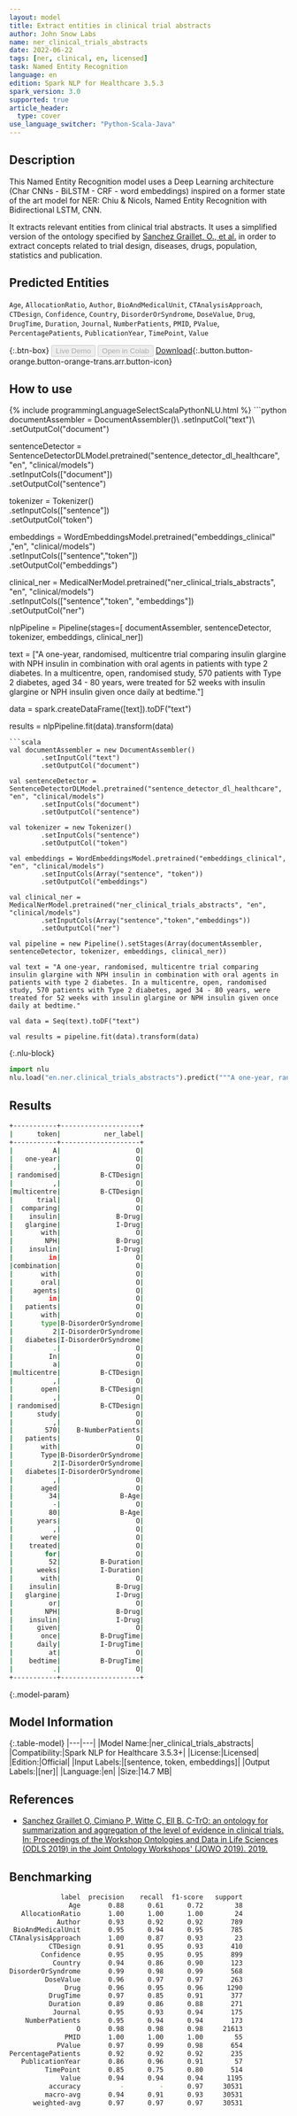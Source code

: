 ```yaml
---
layout: model
title: Extract entities in clinical trial abstracts
author: John Snow Labs
name: ner_clinical_trials_abstracts
date: 2022-06-22
tags: [ner, clinical, en, licensed]
task: Named Entity Recognition
language: en
edition: Spark NLP for Healthcare 3.5.3
spark_version: 3.0
supported: true
article_header:
  type: cover
use_language_switcher: "Python-Scala-Java"
---
```


## Description

This Named Entity Recognition model uses a Deep Learning architecture (Char CNNs - BiLSTM - CRF - word embeddings) inspired on a former state of the art model for NER: Chiu & Nicols, Named Entity Recognition with Bidirectional LSTM, CNN.

It extracts relevant entities from clinical trial abstracts. It uses a simplified version of the ontology specified by [Sanchez Graillet, O., et al.](https://pub.uni-bielefeld.de/record/2939477) in order to extract concepts related to trial design, diseases, drugs, population, statistics and publication.

## Predicted Entities

`Age`, `AllocationRatio`, `Author`, `BioAndMedicalUnit`, `CTAnalysisApproach`, `CTDesign`, `Confidence`, `Country`, `DisorderOrSyndrome`, `DoseValue`, `Drug`, `DrugTime`, `Duration`, `Journal`, `NumberPatients`, `PMID`, `PValue`, `PercentagePatients`, `PublicationYear`, `TimePoint`, `Value`

{:.btn-box}
<button class="button button-orange" disabled>Live Demo</button>
<button class="button button-orange" disabled>Open in Colab</button>
[Download](https://s3.amazonaws.com/auxdata.johnsnowlabs.com/clinical/models/ner_clinical_trials_abstracts_en_3.5.3_3.0_1655911616789.zip){:.button.button-orange.button-orange-trans.arr.button-icon}

## How to use



<div class="tabs-box" markdown="1">
{% include programmingLanguageSelectScalaPythonNLU.html %}
```python
documentAssembler = DocumentAssembler()\
        .setInputCol("text")\
        .setOutputCol("document")
        
sentenceDetector = SentenceDetectorDLModel.pretrained("sentence_detector_dl_healthcare", "en", "clinical/models")\
        .setInputCols(["document"])\
        .setOutputCol("sentence")

tokenizer = Tokenizer()\
        .setInputCols(["sentence"])\
        .setOutputCol("token")

embeddings = WordEmbeddingsModel.pretrained("embeddings_clinical" ,"en", "clinical/models")\
        .setInputCols(["sentence","token"])\
        .setOutputCol("embeddings")

clinical_ner = MedicalNerModel.pretrained("ner_clinical_trials_abstracts", "en", "clinical/models")\
        .setInputCols(["sentence","token", "embeddings"])\
        .setOutputCol("ner")

nlpPipeline = Pipeline(stages=[
        documentAssembler,
        sentenceDetector,
        tokenizer,
        embeddings,
        clinical_ner])

text = ["A one-year, randomised, multicentre trial comparing insulin glargine with NPH insulin in combination with oral agents in patients with type 2 diabetes. In a multicentre, open, randomised study, 570 patients with Type 2 diabetes, aged 34 - 80 years, were treated for 52 weeks with insulin glargine or NPH insulin given once daily at bedtime."]

data = spark.createDataFrame([text]).toDF("text")

results = nlpPipeline.fit(data).transform(data)
```
```scala
val documentAssembler = new DocumentAssembler()
        .setInputCol("text")
        .setOutputCol("document")

val sentenceDetector = SentenceDetectorDLModel.pretrained("sentence_detector_dl_healthcare", "en", "clinical/models")
        .setInputCols("document")
        .setOutputCol("sentence")

val tokenizer = new Tokenizer()
        .setInputCols("sentence")
        .setOutputCol("token")

val embeddings = WordEmbeddingsModel.pretrained("embeddings_clinical", "en", "clinical/models")
        .setInputCols(Array("sentence", "token"))
        .setOutputCol("embeddings")

val clinical_ner = MedicalNerModel.pretrained("ner_clinical_trials_abstracts", "en", "clinical/models")
        .setInputCols(Array("sentence","token","embeddings"))
        .setOutputCol("ner")

val pipeline = new Pipeline().setStages(Array(documentAssembler, sentenceDetector, tokenizer, embeddings, clinical_ner))

val text = "A one-year, randomised, multicentre trial comparing insulin glargine with NPH insulin in combination with oral agents in patients with type 2 diabetes. In a multicentre, open, randomised study, 570 patients with Type 2 diabetes, aged 34 - 80 years, were treated for 52 weeks with insulin glargine or NPH insulin given once daily at bedtime."

val data = Seq(text).toDF("text")

val results = pipeline.fit(data).transform(data)
```


{:.nlu-block}
```python
import nlu
nlu.load("en.ner.clinical_trials_abstracts").predict("""A one-year, randomised, multicentre trial comparing insulin glargine with NPH insulin in combination with oral agents in patients with type 2 diabetes. In a multicentre, open, randomised study, 570 patients with Type 2 diabetes, aged 34 - 80 years, were treated for 52 weeks with insulin glargine or NPH insulin given once daily at bedtime.""")
```

</div>

## Results

```bash
+-----------+--------------------+
|      token|           ner_label|
+-----------+--------------------+
|          A|                   O|
|   one-year|                   O|
|          ,|                   O|
| randomised|          B-CTDesign|
|          ,|                   O|
|multicentre|          B-CTDesign|
|      trial|                   O|
|  comparing|                   O|
|    insulin|              B-Drug|
|   glargine|              I-Drug|
|       with|                   O|
|        NPH|              B-Drug|
|    insulin|              I-Drug|
|         in|                   O|
|combination|                   O|
|       with|                   O|
|       oral|                   O|
|     agents|                   O|
|         in|                   O|
|   patients|                   O|
|       with|                   O|
|       type|B-DisorderOrSyndrome|
|          2|I-DisorderOrSyndrome|
|   diabetes|I-DisorderOrSyndrome|
|          .|                   O|
|         In|                   O|
|          a|                   O|
|multicentre|          B-CTDesign|
|          ,|                   O|
|       open|          B-CTDesign|
|          ,|                   O|
| randomised|          B-CTDesign|
|      study|                   O|
|          ,|                   O|
|        570|    B-NumberPatients|
|   patients|                   O|
|       with|                   O|
|       Type|B-DisorderOrSyndrome|
|          2|I-DisorderOrSyndrome|
|   diabetes|I-DisorderOrSyndrome|
|          ,|                   O|
|       aged|                   O|
|         34|               B-Age|
|          -|                   O|
|         80|               B-Age|
|      years|                   O|
|          ,|                   O|
|       were|                   O|
|    treated|                   O|
|        for|                   O|
|         52|          B-Duration|
|      weeks|          I-Duration|
|       with|                   O|
|    insulin|              B-Drug|
|   glargine|              I-Drug|
|         or|                   O|
|        NPH|              B-Drug|
|    insulin|              I-Drug|
|      given|                   O|
|       once|          B-DrugTime|
|      daily|          I-DrugTime|
|         at|                   O|
|    bedtime|          B-DrugTime|
|          .|                   O|
+-----------+--------------------+
```

{:.model-param}
## Model Information

{:.table-model}
|---|---|
|Model Name:|ner_clinical_trials_abstracts|
|Compatibility:|Spark NLP for Healthcare 3.5.3+|
|License:|Licensed|
|Edition:|Official|
|Input Labels:|[sentence, token, embeddings]|
|Output Labels:|[ner]|
|Language:|en|
|Size:|14.7 MB|

## References

- [Sanchez Graillet O, Cimiano P, Witte C, Ell B. C-TrO: an ontology for summarization and aggregation of the level of evidence in clinical trials. In: Proceedings of the Workshop Ontologies and Data in Life Sciences (ODLS 2019) in the Joint Ontology Workshops' (JOWO 2019). 2019.](https://pub.uni-bielefeld.de/record/2939477)

## Benchmarking

```bash
             label  precision    recall  f1-score   support
               Age       0.88      0.61      0.72        38
   AllocationRatio       1.00      1.00      1.00        24
            Author       0.93      0.92      0.92       789
 BioAndMedicalUnit       0.95      0.94      0.95       785
CTAnalysisApproach       1.00      0.87      0.93        23
          CTDesign       0.91      0.95      0.93       410
        Confidence       0.95      0.95      0.95       899
           Country       0.94      0.86      0.90       123
DisorderOrSyndrome       0.99      0.98      0.99       568
         DoseValue       0.96      0.97      0.97       263
              Drug       0.96      0.95      0.96      1290
          DrugTime       0.97      0.85      0.91       377
          Duration       0.89      0.86      0.88       271
           Journal       0.95      0.93      0.94       175
    NumberPatients       0.95      0.94      0.94       173
                 O       0.98      0.98      0.98     21613
              PMID       1.00      1.00      1.00        55
            PValue       0.97      0.99      0.98       654
PercentagePatients       0.92      0.92      0.92       235
   PublicationYear       0.86      0.96      0.91        57
         TimePoint       0.85      0.75      0.80       514
             Value       0.94      0.94      0.94      1195
          accuracy          -         -      0.97     30531
         macro-avg       0.94      0.91      0.93     30531
      weighted-avg       0.97      0.97      0.97     30531
```
